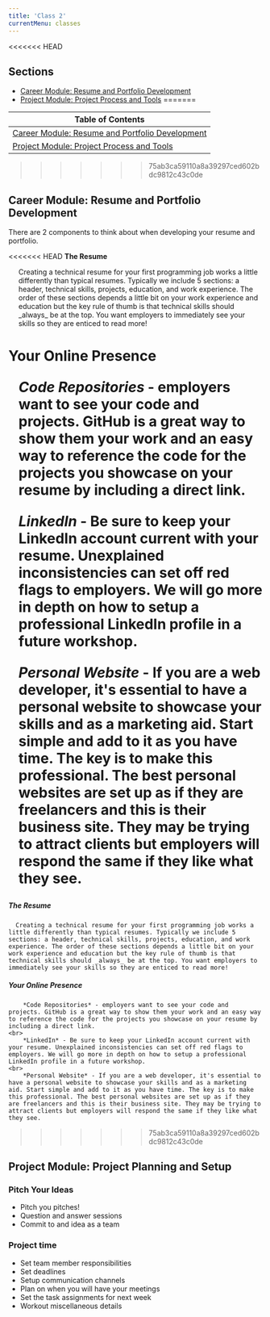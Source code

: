 ```yaml
---
title: 'Class 2'
currentMenu: classes
---
```

<<<<<<< HEAD
<style type="text/css">
<!--
.tab { margin-left: 20px; }
-->
</style>
## Sections

- [Career Module: Resume and Portfolio Development](#career-module-resume-and-portfolio-development)
- [Project Module: Project Process and Tools](#project-module-project-process)
=======

| Table of Contents |
|---|
| [Career Module: Resume and Portfolio Development](#career-module-resume-and-portfolio-development) |
| [Project Module: Project Process and Tools](#project-module-project-planning-and-setup) |
>>>>>>> 75ab3ca59110a8a39297ced602bdc9812c43c0de

## Career Module: Resume and Portfolio Development

There are 2 components to think about when developing your resume and portfolio.

<<<<<<< HEAD
**The Resume**<br>
  <p class ="tab">Creating a technical resume for your first programming job works a little differently than typical resumes. Typically we include 5 sections: a header, technical skills, projects, education, and work experience. The order of these sections depends a little bit on your work experience and education but the key rule of thumb is that technical skills should _always_ be at the top. You want employers to immediately see your skills so they are enticed to read more!</p>


**Your Online Presence**<br>
    <p class = "tab">*Code Repositories* - employers want to see your code and projects. GitHub is a great way to show them your work and an easy way to reference the code for the projects you showcase on your resume by including a direct link.</p>
    <p class = "tab">*LinkedIn* - Be sure to keep your LinkedIn account current with your resume. Unexplained inconsistencies can set off red flags to employers. We will go more in depth on how to setup a professional LinkedIn profile in a future workshop.</p>
    <p class = "tab">*Personal Website* - If you are a web developer, it's essential to have a personal website to showcase your skills and as a marketing aid. Start simple and add to it as you have time. The key is to make this professional. The best personal websites are set up as if they are freelancers and this is their business site. They may be trying to attract clients but employers will respond the same if they like what they see.</p>
=======
##### The Resume
      Creating a technical resume for your first programming job works a little differently than typical resumes. Typically we include 5 sections: a header, technical skills, projects, education, and work experience. The order of these sections depends a little bit on your work experience and education but the key rule of thumb is that technical skills should _always_ be at the top. You want employers to immediately see your skills so they are enticed to read more!


##### Your Online Presence
        *Code Repositories* - employers want to see your code and projects. GitHub is a great way to show them your work and an easy way to reference the code for the projects you showcase on your resume by including a direct link.
    <br>
        *LinkedIn* - Be sure to keep your LinkedIn account current with your resume. Unexplained inconsistencies can set off red flags to employers. We will go more in depth on how to setup a professional LinkedIn profile in a future workshop.
    <br>
        *Personal Website* - If you are a web developer, it's essential to have a personal website to showcase your skills and as a marketing aid. Start simple and add to it as you have time. The key is to make this professional. The best personal websites are set up as if they are freelancers and this is their business site. They may be trying to attract clients but employers will respond the same if they like what they see.
>>>>>>> 75ab3ca59110a8a39297ced602bdc9812c43c0de



## Project Module: Project Planning and Setup

### Pitch Your Ideas

- Pitch you pitches!
- Question and answer sessions
- Commit to and idea as a team

### Project time

- Set team member responsibilities
- Set deadlines
- Setup communication channels
- Plan on when you will have your meetings
- Set the task assignments for next week
- Workout miscellaneous details
